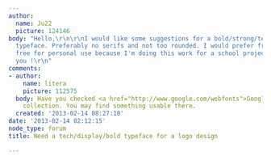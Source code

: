 ```yaml
---
author:
  name: Ju22
  picture: 124146
body: "Hello,\r\n\r\nI would like some suggestions for a bold/strong/techy/urban/display
  typeface. Preferably no serifs and not too rounded. I would prefer free fonts or
  free for personal use because I'm doing this work for a school project.\r\n\r\nThank
  you !\r\n"
comments:
- author:
    name: litera
    picture: 112575
  body: Have you checked <a href="http://www.google.com/webfonts">Google Web Fonts</a>
    collection. You may find something usable there.
  created: '2013-02-14 08:27:18'
date: '2013-02-14 02:12:15'
node_type: forum
title: Need a tech/display/bold typeface for a logo design

---
```

